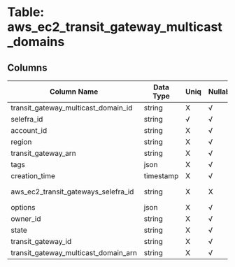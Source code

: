 # Table: aws_ec2_transit_gateway_multicast_domains

## Columns 

|  Column Name   |  Data Type  | Uniq | Nullable | Description | 
|  ----  | ----  | ----  | ----  | ---- | 
| transit_gateway_multicast_domain_id | string | X | √ |  | 
| selefra_id | string | √ | √ | random id | 
| account_id | string | X | √ |  | 
| region | string | X | √ |  | 
| transit_gateway_arn | string | X | √ |  | 
| tags | json | X | √ |  | 
| creation_time | timestamp | X | √ |  | 
| aws_ec2_transit_gateways_selefra_id | string | X | X | fk to aws_ec2_transit_gateways.selefra_id | 
| options | json | X | √ |  | 
| owner_id | string | X | √ |  | 
| state | string | X | √ |  | 
| transit_gateway_id | string | X | √ |  | 
| transit_gateway_multicast_domain_arn | string | X | √ |  | 


